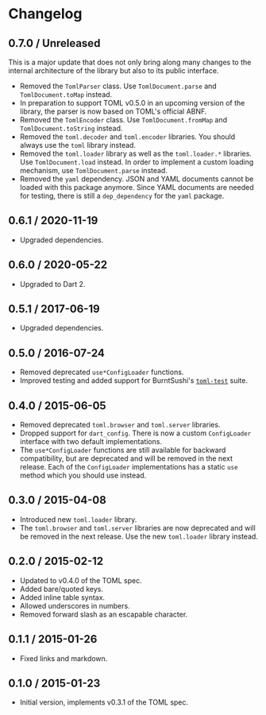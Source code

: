 # Changelog

## 0.7.0 / Unreleased

This is a major update that does not only bring along many changes to the internal architecture of the library but also to its public interface.

- Removed the `TomlParser` class.
  Use `TomlDocument.parse` and `TomlDocument.toMap` instead.
- In preparation to support TOML v0.5.0 in an upcoming version of the library, the parser is now based on TOML's official ABNF.
- Removed the `TomlEncoder` class.
  Use `TomlDocument.fromMap` and `TomlDocument.toString` instead.
- Removed the `toml.decoder` and `toml.encoder` libraries.
  You should always use the `toml` library instead.
- Removed the `toml.loader` library as well as the `toml.loader.*` libraries.
  Use `TomlDocument.load` instead.
  In order to implement a custom loading mechanism, use `TomlDocument.parse` instead.
- Removed the `yaml` dependency.
  JSON and YAML documents cannot be loaded with this package anymore.
  Since YAML documents are needed for testing, there is still a `dep_dependency` for the `yaml` package.

## 0.6.1 / 2020-11-19

- Upgraded dependencies.

## 0.6.0 / 2020-05-22

- Upgraded to Dart 2.

## 0.5.1 / 2017-06-19

- Upgraded dependencies.

## 0.5.0 / 2016-07-24

- Removed deprecated `use*ConfigLoader` functions.
- Improved testing and added support for BurntSushi's [`toml-test`][toml-test] suite.

## 0.4.0 / 2015-06-05

- Removed deprecated `toml.browser` and `toml.server` libraries.
- Dropped support for `dart_config`. There is now a custom `ConfigLoader` interface with two default implementations.
- The `use*ConfigLoader` functions are still available for backward compatibility, but are deprecated and will be removed in the next release.
  Each of the `ConfigLoader` implementations has a static `use` method which you should use instead.

## 0.3.0 / 2015-04-08

- Introduced new `toml.loader` library.
- The `toml.browser` and `toml.server` libraries are now deprecated and will be removed in the next release. Use the new `toml.loader` library instead.

## 0.2.0 / 2015-02-12

- Updated to v0.4.0 of the TOML spec.
- Added bare/quoted keys.
- Added inline table syntax.
- Allowed underscores in numbers.
- Removed forward slash as an escapable character.

## 0.1.1 / 2015-01-26

- Fixed links and markdown.

## 0.1.0 / 2015-01-23

- Initial version, implements v0.3.1 of the TOML spec.

[toml-test]:
  https://github.com/BurntSushi/toml-test
  "A language agnostic test suite for TOML parsers."
